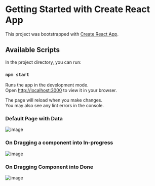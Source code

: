# Getting Started with Create React App

This project was bootstrapped with [Create React App](https://github.com/facebook/create-react-app).

## Available Scripts

In the project directory, you can run:

### `npm start`

Runs the app in the development mode.\
Open [http://localhost:3000](http://localhost:3000) to view it in your browser.

The page will reload when you make changes.\
You may also see any lint errors in the console.

### Default Page with Data

![image](https://user-images.githubusercontent.com/54526101/228537518-99bf0fcc-60c0-40e3-b64f-36570f92b200.png)

### On Dragging a component into In-progress

![image](https://user-images.githubusercontent.com/54526101/228537852-151863e1-c539-4c03-977a-93a37e6948bb.png)


### On Dragging Component into Done

![image](https://user-images.githubusercontent.com/54526101/228538029-b1c1623b-efed-4a07-a558-686f3c0d7b58.png)


